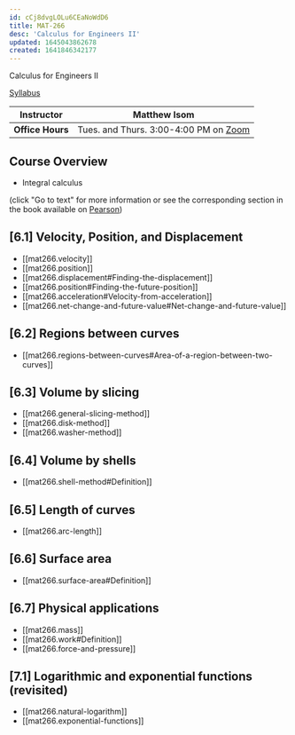 ```yaml
---
id: cCj8dvgLOLu6CEaNoWdD6
title: MAT-266
desc: 'Calculus for Engineers II'
updated: 1645043862678
created: 1641846342177
---
```

Calculus for Engineers II

[Syllabus](assets/mat266_syllabus.pdf)

Instructor|Matthew Isom
|-|-|
**Office Hours**|Tues. and Thurs. 3:00-4:00 PM on [Zoom](https://asu.zoom.us/j/3082246524)
## Course Overview
- Integral calculus

(click "Go to text" for more information or see the corresponding section in the book available on [Pearson](https://canvas.asu.edu/courses/107500/external_tools/171283))
## [6.1] Velocity, Position, and Displacement
- [[mat266.velocity]]
- [[mat266.position]]
- [[mat266.displacement#Finding-the-displacement]]
- [[mat266.position#Finding-the-future-position]]
- [[mat266.acceleration#Velocity-from-acceleration]]
- [[mat266.net-change-and-future-value#Net-change-and-future-value]]
## [6.2] Regions between curves
- [[mat266.regions-between-curves#Area-of-a-region-between-two-curves]]
## [6.3] Volume by slicing
- [[mat266.general-slicing-method]]
- [[mat266.disk-method]]
- [[mat266.washer-method]]
## [6.4] Volume by shells
- [[mat266.shell-method#Definition]]
## [6.5] Length of curves
- [[mat266.arc-length]]
## [6.6] Surface area
- [[mat266.surface-area#Definition]]
## [6.7] Physical applications
- [[mat266.mass]]
- [[mat266.work#Definition]]
- [[mat266.force-and-pressure]]
## [7.1] Logarithmic and exponential functions (revisited)
- [[mat266.natural-logarithm]]
- [[mat266.exponential-functions]]
